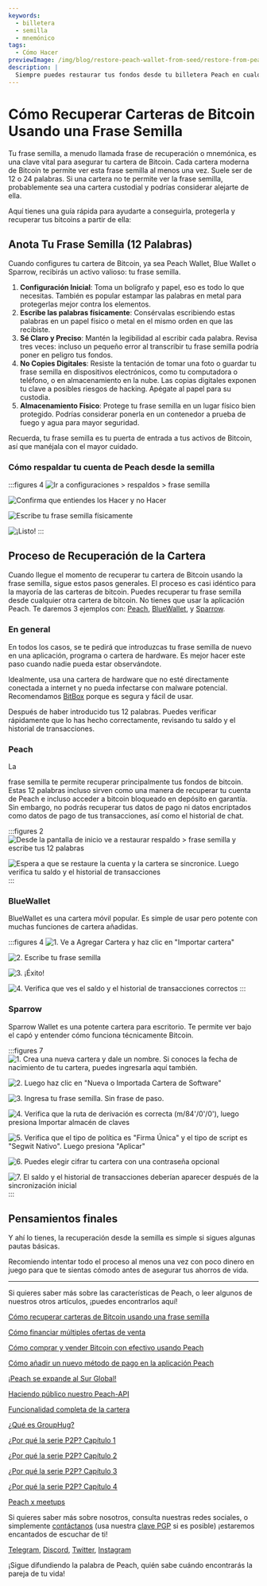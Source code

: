 ```yaml
---
keywords:
  - billetera
  - semilla
  - mnemónico
tags:
  - Cómo Hacer
previewImage: /img/blog/restore-peach-wallet-from-seed/restore-from-peach-wallet-preview.jpg
description: |
  Siempre puedes restaurar tus fondos desde tu billetera Peach en cualquier otra billetera. En este tutorial te mostramos cómo se puede hacer.
---
```


# Cómo Recuperar Carteras de Bitcoin Usando una Frase Semilla

Tu frase semilla, a menudo llamada frase de recuperación o mnemónica, es una clave vital para asegurar tu cartera de Bitcoin.
Cada cartera moderna de Bitcoin te permite ver esta frase semilla al menos una vez. Suele ser de 12 o 24 palabras. Si una cartera no te permite ver la frase semilla, probablemente sea una cartera custodial y podrías considerar alejarte de ella.

Aquí tienes una guía rápida para ayudarte a conseguirla, protegerla y recuperar tus bitcoins a partir de ella:

## Anota Tu Frase Semilla (12 Palabras)

Cuando configures tu cartera de Bitcoin, ya sea Peach Wallet, Blue Wallet o Sparrow, recibirás un activo valioso: tu frase semilla.

1. **Configuración Inicial**: Toma un bolígrafo y papel, eso es todo lo que necesitas. También es popular estampar las palabras en metal para protegerlas mejor contra los elementos.
2. **Escribe las palabras físicamente**: Consérvalas escribiendo estas palabras en un papel físico o metal en el mismo orden en que las recibiste.
3. **Sé Claro y Preciso**: Mantén la legibilidad al escribir cada palabra. Revisa tres veces: incluso un pequeño error al transcribir tu frase semilla podría poner en peligro tus fondos.
4. **No Copies Digitales**: Resiste la tentación de tomar una foto o guardar tu frase semilla en dispositivos electrónicos, como tu computadora o teléfono, o en almacenamiento en la nube. Las copias digitales exponen tu clave a posibles riesgos de hacking. Apégate al papel para su custodia.
5. **Almacenamiento Físico**: Protege tu frase semilla en un lugar físico bien protegido. Podrías considerar ponerla en un contenedor a prueba de fuego y agua para mayor seguridad.

Recuerda, tu frase semilla es tu puerta de entrada a tus activos de Bitcoin, así que manéjala con el mayor cuidado.

### Cómo respaldar tu cuenta de Peach desde la semilla

:::figures 4
![Ir a configuraciones > respaldos > frase semilla](/img/blog/restore-peach-wallet-from-seed/peach-1-backup-seed-phrase.png)

![Confirma que entiendes los Hacer y no Hacer](/img/blog/restore-peach-wallet-from-seed/peach-2-backup-seed-phrase.png)

![Escribe tu frase semilla físicamente](/img/blog/restore-peach-wallet-from-seed/peach-3-backup-seed-phrase.png)

![¡Listo!](/img/blog/restore-peach-wallet-from-seed/peach-4-backup-seed-phrase.png)
:::

## Proceso de Recuperación de la Cartera

Cuando llegue el momento de recuperar tu cartera de Bitcoin usando la frase semilla, sigue estos pasos generales. El proceso es casi idéntico para la mayoría de las carteras de bitcoin. Puedes recuperar tu frase semilla desde cualquier otra cartera de bitcoin. No tienes que usar la aplicación Peach. Te daremos 3 ejemplos con: [Peach](https://peachbitcoin.com/), [BlueWallet](https://bluewallet.io/), y [Sparrow](https://www.sparrowwallet.com/).

### En general

En todos los casos, se te pedirá que introduzcas tu frase semilla de nuevo en una aplicación, programa o cartera de hardware. Es mejor hacer este paso cuando nadie pueda estar observándote.

Idealmente, usa una cartera de hardware que no esté directamente conectada a internet y no pueda infectarse con malware potencial. Recomendamos [BitBox](https://bitbox.swiss/bitbox02/?ref=DLX6l9ccCc) porque es segura y fácil de usar.

Después de haber introducido tus 12 palabras. Puedes verificar rápidamente que lo has hecho correctamente, revisando tu saldo y el historial de transacciones.

### Peach

La

 frase semilla te permite recuperar principalmente tus fondos de bitcoin. Estas 12 palabras incluso sirven como una manera de recuperar tu cuenta de Peach e incluso acceder a bitcoin bloqueado en depósito en garantía.
Sin embargo, no podrás recuperar tus datos de pago ni datos encriptados como datos de pago de tus transacciones, así como el historial de chat.

:::figures 2
![Desde la pantalla de inicio ve a restaurar respaldo > frase semilla y escribe tus 12 palabras](/img/blog/restore-peach-wallet-from-seed/peach-1-restore-from-seed-with-words.png)

![Espera a que se restaure la cuenta y la cartera se sincronice. Luego verifica tu saldo y el historial de transacciones](/img/blog/restore-peach-wallet-from-seed/peach-2-transaction-history-after-recovery.png)
:::

### BlueWallet

BlueWallet es una cartera móvil popular. Es simple de usar pero potente con muchas funciones de cartera añadidas.

:::figures 4
![1. Ve a Agregar Cartera y haz clic en "Importar cartera"](/img/blog/restore-peach-wallet-from-seed/bluewallet-1-add-wallet.jpeg)

![2. Escribe tu frase semilla](/img/blog/restore-peach-wallet-from-seed/bluewallet-2-import-wallet-from-seed-phrase.jpeg)

![3. ¡Éxito!](/img/blog/restore-peach-wallet-from-seed/bluewallet-3-imported.jpeg)

![4. Verifica que ves el saldo y el historial de transacciones correctos](/img/blog/restore-peach-wallet-from-seed/bluewallet-4-synced.jpeg)
:::

### Sparrow

Sparrow Wallet es una potente cartera para escritorio. Te permite ver bajo el capó y entender cómo funciona técnicamente Bitcoin.

:::figures 7
![1. Crea una nueva cartera y dale un nombre. Si conoces la fecha de nacimiento de tu cartera, puedes ingresarla aquí también.](/img/blog/restore-peach-wallet-from-seed/sparrow-1-new-wallet.png)

![2. Luego haz clic en "Nueva o Importada Cartera de Software"](/img/blog/restore-peach-wallet-from-seed/sparrow-2-new-software-wallet.png)

![3. Ingresa tu frase semilla. Sin frase de paso.](/img/blog/restore-peach-wallet-from-seed/sparrow-3-enter-seed-phrase.png)

![4. Verifica que la ruta de derivación es correcta (m/84'/0'/0'), luego presiona Importar almacén de claves](/img/blog/restore-peach-wallet-from-seed/sparrow-4-verify-derivation-path.png)

![5. Verifica que el tipo de política es "Firma Única" y el tipo de script es "Segwit Nativo". Luego presiona "Aplicar"](/img/blog/restore-peach-wallet-from-seed/sparrow-5-verify-settings.png)

![6. Puedes elegir cifrar tu cartera con una contraseña opcional](/img/blog/restore-peach-wallet-from-seed/sparrow-6-no-password.png)

![7. El saldo y el historial de transacciones deberían aparecer después de la sincronización inicial](/img/blog/restore-peach-wallet-from-seed/sparrow-7-recovered-wallet-in.png)
:::

## Pensamientos finales

Y ahí lo tienes, la recuperación desde la semilla es simple si sigues algunas pautas básicas.

Recomiendo intentar todo el proceso al menos una vez con poco dinero en juego para que te sientas cómodo antes de asegurar tus ahorros de vida.

---

Si quieres saber más sobre las características de Peach, o leer algunos de nuestros otros artículos, ¡puedes encontrarlos aquí!

[Cómo recuperar carteras de Bitcoin usando una frase semilla](https://peachbitcoin.com/es/blog/how-to-restore-peach-wallet/)

[Cómo financiar múltiples ofertas de venta](https://peachbitcoin.com/es/blog/funding-multiple-sell-offers/)

[Cómo comprar y vender Bitcoin con efectivo usando Peach](https://peachbitcoin.com/es/blog/how-to-buy-and-sell-bitcoin-with-cash-using-peach/)

[Cómo añadir un nuevo método de pago en la aplicación Peach](https://peachbitcoin.com/es/blog/how-to-add-a-payment-method/)

[¡Peach se expande al Sur Global!](https://peachbitcoin.com/es/blog/peach-expands-to-the-global-south/)

[Haciendo público nuestro Peach-API](https://peachbitcoin.com/es/blog/making-our-peach-api-public/)

[Funcionalidad completa de la cartera](https://peachbitcoin.com/es/blog/full-wallet-functionality/)

[¿Qué es GroupHug?](https://peachbitcoin.com/es/blog/group-hug/)

[¿Por qué la serie P2P? Capítulo 1](https://peachbitcoin.com/es/blog/why-p2p-chapter-1/)

[¿Por qué la serie P2P? Capítulo 2](https://peachbitcoin.com/es/blog/why-p2p-chapter-2/)

[¿Por qué la serie P2P? Capítulo 3](https://peachbitcoin.com/es/blog/why-p2p-chapter-3-circular-economies/)

[¿Por qué la serie P2P? Capítulo 4](https://peachbitcoin.com/es/blog/why-p2p-chapter-4-chains-of-trust/)

[Peach x meetups](https://peachbitcoin.com/es/blog/peach-for-meetups/)

Si quieres saber más sobre nosotros, consulta nuestras redes sociales, o simplemente [contáctanos](mailto:hello@peachbitcoin.com) (usa nuestra [clave PGP](https://keys.openpgp.org/vks/v1/by-fingerprint/48339A19645E2E53488E0E5479E1B270FACD1BD2) si es posible) ¡estaremos encantados de escuchar de ti!

[Telegram](https://t.me/peachtopeach), [Discord](https://discord.gg/ypeHz3SW54), [Twitter](https://twitter.com/peachbitcoin), [Instagram](https://instagram.com/peachbitcoin)

¡Sigue difundiendo la palabra de Peach, quién sabe cuándo encontrarás la pareja de tu vida!
